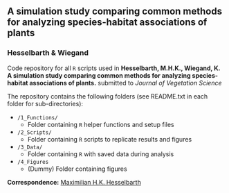 <!-- badges: start -->

<!-- badges: end -->

## A simulation study comparing common methods for analyzing species-habitat associations of plants
### Hesselbarth & Wiegand

Code repository for all `R` scripts used in **Hesselbarth, M.H.K., Wiegand, K. A simulation study comparing common methods for analyzing species-habitat associations of plants.** submitted to *Journal of Vegetation Science*

The repository contains the following folders (see README.txt in each folder for sub-directories):
- `/1_Functions/`
  - Folder containing `R` helper functions and setup files
- `/2_Scripts/`
  - Folder containing `R` scripts to replicate results and figures
- `/3_Data/`
  - Folder containing `R` with saved data during analysis
- `/4_Figures`
  -  (Dummy) Folder containing figures

**Correspondence:** [Maximilian H.K. Hesselbarth](mailto:mhk.hesselbarth@gmail.com)

